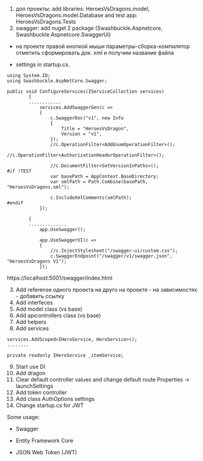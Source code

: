1) доп проекты: add libraries: HeroesVsDragons.model, HeroesVsDragons.model.Database and test app: HeroesVsDragons.Tests
2) swagger: add nuget 2 package (Swashbuckle.Aspnetcore, Swashbuckle.Aspnetcore.SwaggerUi)

+ на проекте правой кнопкой мыши параметры-сборка-компилятор отметить сформировать док. xml и получим название файла

+ settings in startup.cs.
``````
using System.IO;
using Swashbuckle.AspNetCore.Swagger;
``````

``````
public void ConfigureServices(IServiceCollection services)
        {
        ............
            services.AddSwaggerGen(c =>
            {
                c.SwaggerDoc("v1", new Info
                {
                    Title = "HeroesVsDragon",
                    Version = "v1",
                });
                //c.OperationFilter<AddEnumOperationFilter>();
                //c.OperationFilter<AuthorizationHeaderOperationFilter>();

                //c.DocumentFilter<SetVersionInPaths>();
#if !TEST
                var basePath = AppContext.BaseDirectory;
                var xmlPath = Path.Combine(basePath, "HeroesVsDragons.xml");

                c.IncludeXmlComments(xmlPath);
#endif
            });
``````

``````public void Configure(IApplicationBuilder app, IHostingEnvironment env)
        {
        ..............
            app.UseSwagger();

            app.UseSwaggerUI(c =>
            {
                //c.InjectStylesheet("/swagger-ui/custom.css");
                c.SwaggerEndpoint("/swagger/v1/swagger.json", "HeroesVsDragons V1");
            });
``````

https://localhost:5001/swagger/index.html

3) Add referense одного проекта на друго на проекте - на зависимостях - добавить ссылку
4) Add interfeces
5) Add model class (vs base)
6) Add apicontrollers class (vs base)
7) Add helpers
8) Add services

``````
services.AddScoped<IHeroService, HeroService>();
........

private readonly IHeroService _itemService;
``````

9) Start use DI
10) Add dragon
11) Clear default controller values and change default route Properties -> launchSettings
12) Add token controller
13) Add class AuthOptions settings
14) Change startup.cs for JWT


Some usage:

* Swagger

* Entity Framework Core

* JSON Web Token (JWT) 

